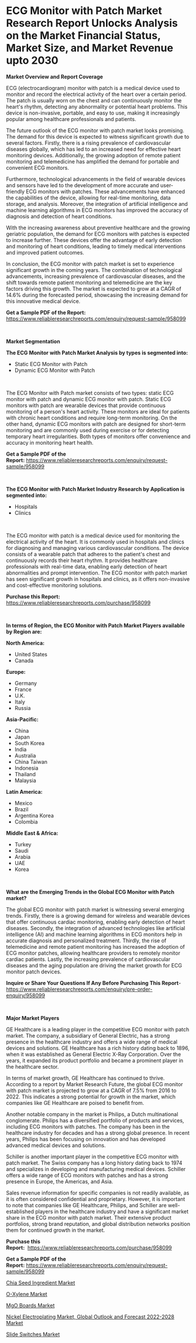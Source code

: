 <p><h1>ECG Monitor with Patch Market Research Report Unlocks Analysis on the Market Financial Status, Market Size, and Market Revenue upto 2030</h1></p><p><strong>Market Overview and Report Coverage</strong></p>
<p><p>ECG (electrocardiogram) monitor with patch is a medical device used to monitor and record the electrical activity of the heart over a certain period. The patch is usually worn on the chest and can continuously monitor the heart's rhythm, detecting any abnormality or potential heart problems. This device is non-invasive, portable, and easy to use, making it increasingly popular among healthcare professionals and patients.</p><p>The future outlook of the ECG monitor with patch market looks promising. The demand for this device is expected to witness significant growth due to several factors. Firstly, there is a rising prevalence of cardiovascular diseases globally, which has led to an increased need for effective heart monitoring devices. Additionally, the growing adoption of remote patient monitoring and telemedicine has amplified the demand for portable and convenient ECG monitors.</p><p>Furthermore, technological advancements in the field of wearable devices and sensors have led to the development of more accurate and user-friendly ECG monitors with patches. These advancements have enhanced the capabilities of the device, allowing for real-time monitoring, data storage, and analysis. Moreover, the integration of artificial intelligence and machine learning algorithms in ECG monitors has improved the accuracy of diagnosis and detection of heart conditions.</p><p>With the increasing awareness about preventive healthcare and the growing geriatric population, the demand for ECG monitors with patches is expected to increase further. These devices offer the advantage of early detection and monitoring of heart conditions, leading to timely medical interventions and improved patient outcomes.</p><p>In conclusion, the ECG monitor with patch market is set to experience significant growth in the coming years. The combination of technological advancements, increasing prevalence of cardiovascular diseases, and the shift towards remote patient monitoring and telemedicine are the key factors driving this growth. The market is expected to grow at a CAGR of 14.6% during the forecasted period, showcasing the increasing demand for this innovative medical device.</p></p>
<p><strong>Get a Sample PDF of the Report:</strong> <a href="https://www.reliableresearchreports.com/enquiry/request-sample/958099">https://www.reliableresearchreports.com/enquiry/request-sample/958099</a></p>
<p>&nbsp;</p>
<p><strong>Market Segmentation</strong></p>
<p><strong>The ECG Monitor with Patch Market Analysis by types is segmented into:</strong></p>
<p><ul><li>Static ECG Monitor with Patch</li><li>Dynamic ECG Monitor with Patch</li></ul></p>
<p>&nbsp;</p>
<p><p>The ECG Monitor with Patch market consists of two types: static ECG monitor with patch and dynamic ECG monitor with patch. Static ECG monitors with patch are wearable devices that provide continuous monitoring of a person's heart activity. These monitors are ideal for patients with chronic heart conditions and require long-term monitoring. On the other hand, dynamic ECG monitors with patch are designed for short-term monitoring and are commonly used during exercise or for detecting temporary heart irregularities. Both types of monitors offer convenience and accuracy in monitoring heart health.</p></p>
<p><strong>Get a Sample PDF of the Report:</strong>&nbsp;<a href="https://www.reliableresearchreports.com/enquiry/request-sample/958099">https://www.reliableresearchreports.com/enquiry/request-sample/958099</a></p>
<p>&nbsp;</p>
<p><strong>The ECG Monitor with Patch Market Industry Research by Application is segmented into:</strong></p>
<p><ul><li>Hospitals</li><li>Clinics</li></ul></p>
<p>&nbsp;</p>
<p><p>The ECG monitor with patch is a medical device used for monitoring the electrical activity of the heart. It is commonly used in hospitals and clinics for diagnosing and managing various cardiovascular conditions. The device consists of a wearable patch that adheres to the patient's chest and continuously records their heart rhythm. It provides healthcare professionals with real-time data, enabling early detection of heart abnormalities and prompt intervention. The ECG monitor with patch market has seen significant growth in hospitals and clinics, as it offers non-invasive and cost-effective monitoring solutions.</p></p>
<p><strong>Purchase this Report:</strong>&nbsp; <a href="https://www.reliableresearchreports.com/purchase/958099">https://www.reliableresearchreports.com/purchase/958099</a></p>
<p>&nbsp;</p>
<p><strong>In terms of Region, the ECG Monitor with Patch Market Players available by Region are:</strong></p>
<p>
    <p> <strong> North America: </strong>
        <ul>
            <li>United States</li>
            <li>Canada</li>
        </ul>
        </p> 
    <p> <strong> Europe: </strong>
        <ul>
            <li>Germany</li>
            <li>France</li>
            <li>U.K.</li>
            <li>Italy</li>
            <li>Russia</li>
        </ul>
        </p> 
    <p> <strong> Asia-Pacific: </strong>
        <ul>
            <li>China</li>
            <li>Japan</li>
            <li>South Korea</li>
            <li>India</li>
            <li>Australia</li>
            <li>China Taiwan</li>
            <li>Indonesia</li>
            <li>Thailand</li>
            <li>Malaysia</li>
        </ul>
        </p> 
    <p> <strong> Latin America: </strong>
        <ul>
            <li>Mexico</li>
            <li>Brazil</li>
            <li>Argentina Korea</li>
            <li>Colombia</li>
        </ul>
        </p> 
    <p> <strong> Middle East & Africa: </strong>
        <ul>
            <li>Turkey</li>
            <li>Saudi</li>
            <li>Arabia</li>
            <li>UAE</li>
            <li>Korea</li>
        </ul>
    </p>
    </p>
<p>&nbsp;</p>
<p><strong>What are the Emerging Trends in the Global ECG Monitor with Patch market?</strong></p>
<p><p>The global ECG monitor with patch market is witnessing several emerging trends. Firstly, there is a growing demand for wireless and wearable devices that offer continuous cardiac monitoring, enabling early detection of heart diseases. Secondly, the integration of advanced technologies like artificial intelligence (AI) and machine learning algorithms in ECG monitors help in accurate diagnosis and personalized treatment. Thirdly, the rise of telemedicine and remote patient monitoring has increased the adoption of ECG monitor patches, allowing healthcare providers to remotely monitor cardiac patients. Lastly, the increasing prevalence of cardiovascular diseases and the aging population are driving the market growth for ECG monitor patch devices.</p></p>
<p><strong>Inquire or Share Your Questions If Any Before Purchasing This Report</strong>- <a href="https://www.reliableresearchreports.com/enquiry/pre-order-enquiry/958099">https://www.reliableresearchreports.com/enquiry/pre-order-enquiry/958099</a></p>
<p>&nbsp;</p>
<p><strong>Major Market Players</strong></p>
<p><p>GE Healthcare is a leading player in the competitive ECG monitor with patch market. The company, a subsidiary of General Electric, has a strong presence in the healthcare industry and offers a wide range of medical devices and solutions. GE Healthcare has a rich history dating back to 1896, when it was established as General Electric X-Ray Corporation. Over the years, it expanded its product portfolio and became a prominent player in the healthcare sector.</p><p>In terms of market growth, GE Healthcare has continued to thrive. According to a report by Market Research Future, the global ECG monitor with patch market is projected to grow at a CAGR of 7.5% from 2016 to 2022. This indicates a strong potential for growth in the market, which companies like GE Healthcare are poised to benefit from.</p><p>Another notable company in the market is Philips, a Dutch multinational conglomerate. Philips has a diversified portfolio of products and services, including ECG monitors with patches. The company has been in the healthcare industry for decades and has a strong global presence. In recent years, Philips has been focusing on innovation and has developed advanced medical devices and solutions.</p><p>Schiller is another important player in the competitive ECG monitor with patch market. The Swiss company has a long history dating back to 1974 and specializes in developing and manufacturing medical devices. Schiller offers a wide range of ECG monitors with patches and has a strong presence in Europe, the Americas, and Asia.</p><p>Sales revenue information for specific companies is not readily available, as it is often considered confidential and proprietary. However, it is important to note that companies like GE Healthcare, Philips, and Schiller are well-established players in the healthcare industry and have a significant market share in the ECG monitor with patch market. Their extensive product portfolios, strong brand reputation, and global distribution networks position them for continued growth in the market.</p></p>
<p><strong>Purchase this Report:</strong>&nbsp;&nbsp;<a href="https://www.reliableresearchreports.com/purchase/958099">https://www.reliableresearchreports.com/purchase/958099</a></p>
<p></p>
<p><strong>Get a Sample PDF of the Report:</strong>&nbsp;<a href="https://www.reliableresearchreports.com/enquiry/request-sample/958099">https://www.reliableresearchreports.com/enquiry/request-sample/958099</a></p>
<p><p><a href="https://medium.com/@lularitchie/chia-seed-ingredient-market-size-growth-forecast-2023-2030-3f0a421e4c9f">Chia Seed Ingredient Market</a></p><p><a href="https://medium.com/@ginoschmitt/o-xylene-market-size-growth-forecast-2023-2030-06de36a46959">O-Xylene Market</a></p><p><a href="https://www.linkedin.com/pulse/mgo-boards-market-research-report-unlocks-analysis-financial-pdvdc/">MgO Boards Market</a></p><p><a href="https://issuu.com/reportprime-2/docs/nickel-electroplating-market-global-outlook-and-fo?fr=xKAE9_zU1NQ">Nickel Electroplating Market, Global Outlook and Forecast 2022-2028 Market</a></p><p><a href="https://www.reportprime.com/slide-switches-r1936">Slide Switches Market</a></p></p>